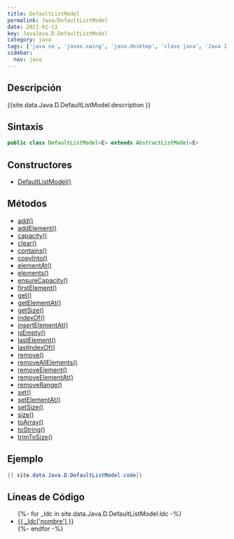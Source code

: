 ```yaml
---
title: DefaultListModel
permalink: Java/DefaultListModel
date: 2021-01-11
key: JavaJava.D.DefaultListModel
category: java
tags: ['java se', 'javax.swing', 'java.desktop', 'clase java', 'Java 1.2']
sidebar: 
  nav: java
---
```


## Descripción
{{site.data.Java.D.DefaultListModel.description }}

## Sintaxis
~~~java
public class DefaultListModel<E> extends AbstractListModel<E>
~~~

## Constructores
* [DefaultListModel()](/Java/DefaultListModel/DefaultListModel/)

## Métodos
* [add()](/Java/DefaultListModel/add)
* [addElement()](/Java/DefaultListModel/addElement)
* [capacity()](/Java/DefaultListModel/capacity)
* [clear()](/Java/DefaultListModel/clear)
* [contains()](/Java/DefaultListModel/contains)
* [copyInto()](/Java/DefaultListModel/copyInto)
* [elementAt()](/Java/DefaultListModel/elementAt)
* [elements()](/Java/DefaultListModel/elements)
* [ensureCapacity()](/Java/DefaultListModel/ensureCapacity)
* [firstElement()](/Java/DefaultListModel/firstElement)
* [get()](/Java/DefaultListModel/get)
* [getElementAt()](/Java/DefaultListModel/getElementAt)
* [getSize()](/Java/DefaultListModel/getSize)
* [indexOf()](/Java/DefaultListModel/indexOf)
* [insertElementAt()](/Java/DefaultListModel/insertElementAt)
* [isEmpty()](/Java/DefaultListModel/isEmpty)
* [lastElement()](/Java/DefaultListModel/lastElement)
* [lastIndexOf()](/Java/DefaultListModel/lastIndexOf)
* [remove()](/Java/DefaultListModel/remove)
* [removeAllElements()](/Java/DefaultListModel/removeAllElements)
* [removeElement()](/Java/DefaultListModel/removeElement)
* [removeElementAt()](/Java/DefaultListModel/removeElementAt)
* [removeRange()](/Java/DefaultListModel/removeRange)
* [set()](/Java/DefaultListModel/set)
* [setElementAt()](/Java/DefaultListModel/setElementAt)
* [setSize()](/Java/DefaultListModel/setSize)
* [size()](/Java/DefaultListModel/size)
* [toArray()](/Java/DefaultListModel/toArray)
* [toString()](/Java/DefaultListModel/toString)
* [trimToSize()](/Java/DefaultListModel/trimToSize)

## Ejemplo
~~~java
{{ site.data.Java.D.DefaultListModel.code}}
~~~

## Líneas de Código
<ul>
{%- for _ldc in site.data.Java.D.DefaultListModel.ldc -%}
   <li>
       <a href="{{_ldc['url'] }}">{{ _ldc['nombre'] }}</a>
   </li>
{%- endfor -%}
</ul>
